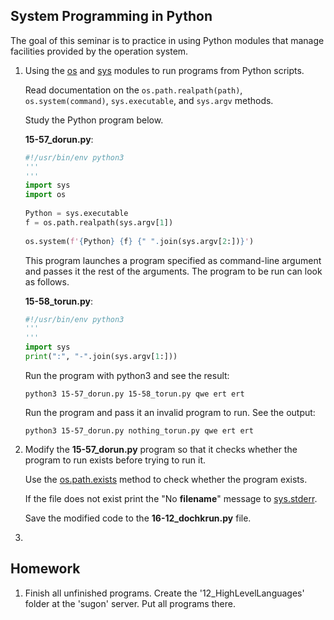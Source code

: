 System Programming in Python
---

The goal of this seminar is to practice in using Python modules that manage
facilities provided by the operation system. 

1. Using the [os](https://docs.python.org/3/library/os.html) and
   [sys](https://docs.python.org/3/library/sys.html) modules to run programs from Python scripts.

   Read documentation on the `os.path.realpath(path)`, `os.system(command)`,
   `sys.executable`, and `sys.argv` methods.

   Study the Python program below.

   __15-57_dorun.py__:

   ```python
   #!/usr/bin/env python3
   '''
   ''' 
   import sys
   import os
    
   Python = sys.executable
   f = os.path.realpath(sys.argv[1])
    
   os.system(f'{Python} {f} {" ".join(sys.argv[2:])}')
   ```

   This program launches a program specified as command-line argument and passes it the
   rest of the arguments. The program to be run can look as follows.

   __15-58_torun.py__:
   
   ```python
   #!/usr/bin/env python3
   '''
   '''
   import sys
   print(":", "-".join(sys.argv[1:]))
   ```

   Run the program with python3 and see the result:

       python3 15-57_dorun.py 15-58_torun.py qwe ert ert

   Run the program and pass it an invalid program to run. See the output:
    
       python3 15-57_dorun.py nothing_torun.py qwe ert ert

2. Modify the __15-57_dorun.py__ program so that it checks whether the program to run exists
   before trying to run it.
    
   Use the [os.path.exists](https://docs.python.org/3/library/os.path.html#os.path.exists)
   method to check whether the program exists.
    
   If the file does not exist print the "No __filename__" message to
   [sys.stderr](https://docs.python.org/3/library/sys.html?sys.stderr).
    
   Save the modified code to the __16-12_dochkrun.py__ file.

3.  

## Homework

1. Finish all unfinished programs.
   Create the '12_HighLevelLanguages' folder at the 'sugon' server.
   Put all programs there.

